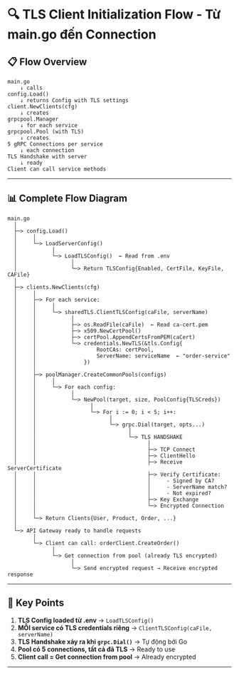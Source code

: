 # 🔍 TLS Client Initialization Flow - Từ main.go đến Connection

## 📋 Flow Overview

```
main.go
    ↓ calls
config.Load()
    ↓ returns Config with TLS settings
client.NewClients(cfg)
    ↓ creates
grpcpool.Manager
    ↓ for each service
grpcpool.Pool (with TLS)
    ↓ creates
5 gRPC Connections per service
    ↓ each connection
TLS Handshake with server
    ↓ ready
Client can call service methods
```

---

## 📊 Complete Flow Diagram

```
main.go
  │
  ├─> config.Load()
  │     │
  │     └─> LoadServerConfig()
  │           │
  │           └─> LoadTLSConfig()  ← Read from .env
  │                 │
  │                 └─> Return TLSConfig{Enabled, CertFile, KeyFile, CAFile}
  │
  ├─> clients.NewClients(cfg)
  │     │
  │     ├─> For each service:
  │     │     │
  │     │     └─> sharedTLS.ClientTLSConfig(caFile, serverName)
  │     │           │
  │     │           ├─> os.ReadFile(caFile)  ← Read ca-cert.pem
  │     │           ├─> x509.NewCertPool()
  │     │           ├─> certPool.AppendCertsFromPEM(caCert)
  │     │           └─> credentials.NewTLS(&tls.Config{
  │     │                   RootCAs: certPool,
  │     │                   ServerName: serviceName  ← "order-service"
  │     │               })
  │     │
  │     ├─> poolManager.CreateCommonPools(configs)
  │     │     │
  │     │     └─> For each config:
  │     │           │
  │     │           └─> NewPool(target, size, PoolConfig{TLSCreds})
  │     │                 │
  │     │                 └─> For i := 0; i < 5; i++:
  │     │                       │
  │     │                       └─> grpc.Dial(target, opts...)
  │     │                             │
  │     │                             └─> TLS HANDSHAKE
  │     │                                   │
  │     │                                   ├─> TCP Connect
  │     │                                   ├─> ClientHello
  │     │                                   ├─> Receive ServerCertificate
  │     │                                   ├─> Verify Certificate:
  │     │                                   │     - Signed by CA?
  │     │                                   │     - ServerName match?
  │     │                                   │     - Not expired?
  │     │                                   ├─> Key Exchange
  │     │                                   └─> Encrypted Connection 
  │     │
  │     └─> Return Clients{User, Product, Order, ...}
  │
  └─> API Gateway ready to handle requests
        │
        └─> Client can call: orderClient.CreateOrder()
              │
              └─> Get connection from pool (already TLS encrypted)
                    │
                    └─> Send encrypted request → Receive encrypted response
```

---

## 🔑 Key Points

1. **TLS Config loaded từ .env** → `LoadTLSConfig()`
2. **MỖI service có TLS credentials riêng** → `ClientTLSConfig(caFile, serverName)`
3. **TLS Handshake xảy ra khi `grpc.Dial()`** → Tự động bởi Go
4. **Pool có 5 connections, tất cả đã TLS** → Ready to use
5. **Client call = Get connection from pool** → Already encrypted

---



